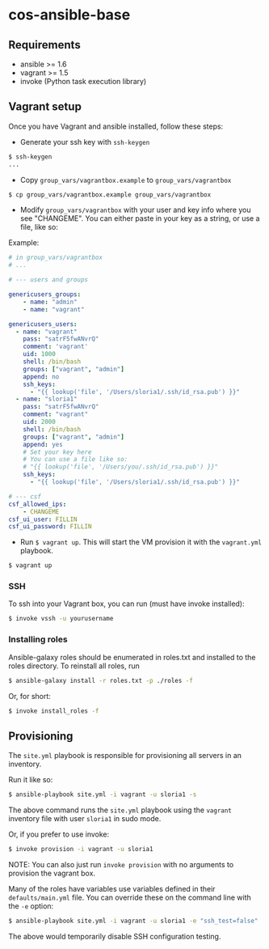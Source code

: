 # cos-ansible-base

## Requirements 

- ansible >= 1.6
- vagrant >= 1.5
- invoke (Python task execution library)

## Vagrant setup

Once you have Vagrant and ansible installed, follow these steps:

- Generate your ssh key with `ssh-keygen`

```bash
$ ssh-keygen
...
```

- Copy `group_vars/vagrantbox.example` to `group_vars/vagrantbox`

```bash
$ cp group_vars/vagrantbox.example group_vars/vagrantbox
```

- Modify `group_vars/vagrantbox` with your user and key info where you see "CHANGEME". You can either paste in your key as a string, or use a file, like so:

Example: 

```yaml
# in group_vars/vagrantbox
# ...

# --- users and groups

genericusers_groups:
    - name: "admin"
    - name: "vagrant"

genericusers_users:
  - name: "vagrant"
    pass: "satrF5fwANvrQ"
    comment: 'vagrant'
    uid: 1000
    shell: /bin/bash
    groups: ["vagrant", "admin"]
    append: no
    ssh_keys:
      - "{{ lookup('file', '/Users/sloria1/.ssh/id_rsa.pub') }}"
  - name: "sloria1"
    pass: "satrF5fwANvrQ"
    comment: "vagrant"
    uid: 2000
    shell: /bin/bash
    groups: ["vagrant", "admin"]
    append: yes
    # Set your key here
    # You can use a file like so:
    # "{{ lookup('file', '/Users/you/.ssh/id_rsa.pub') }}"
    ssh_keys:
      - "{{ lookup('file', '/Users/sloria1/.ssh/id_rsa.pub') }}"

# --- csf
csf_allowed_ips:
    - CHANGEME
csf_ui_user: FILLIN
csf_ui_password: FILLIN

```

- Run `$ vagrant up`. This will start the VM provision it with the `vagrant.yml` playbook.

```bash
$ vagrant up
```

### SSH

To ssh into your Vagrant box, you can run (must have invoke installed):

```bash
$ invoke vssh -u yourusername
```


### Installing roles

Ansible-galaxy roles should be enumerated in roles.txt and installed to the roles directory. To reinstall all roles, run

```bash
$ ansible-galaxy install -r roles.txt -p ./roles -f
```

Or, for short:

```bash
$ invoke install_roles -f
```


## Provisioning 

The `site.yml` playbook is responsible for provisioning all servers in an inventory.

Run it like so:

```bash
$ ansible-playbook site.yml -i vagrant -u sloria1 -s
```

The above command runs the `site.yml` playbook using the `vagrant` inventory file with user `sloria1` in sudo mode.

Or, if you prefer to use invoke:

```bash
$ invoke provision -i vagrant -u sloria1
```

NOTE: You can also just run `invoke provision` with no arguments to provision the vagrant box.

Many of the roles have variables use variables defined in their `defaults/main.yml` file. You can override these on the command line with the `-e` option:

```bash
$ ansible-playbook site.yml -i vagrant -u sloria1 -e "ssh_test=false"
```

The above would temporarily disable SSH configuration testing.




